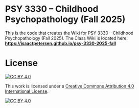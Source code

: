# PSY 3330 – Childhood Psychopathology (Fall 2025)

This is the code that creates the Wiki for PSY 3330 – Childhood Psychopathology (Fall 2025).
The Class Wiki is located here: **https://isaactpetersen.github.io/psy-3330-2025-fall**

# License

[![CC BY 4.0][cc-by-shield]][cc-by]

This work is licensed under a
[Creative Commons Attribution 4.0 International License][cc-by].

[![CC BY 4.0][cc-by-image]][cc-by]

[cc-by]: http://creativecommons.org/licenses/by/4.0/
[cc-by-image]: https://i.creativecommons.org/l/by/4.0/88x31.png
[cc-by-shield]: https://img.shields.io/badge/License-CC%20BY%204.0-lightgrey.svg
